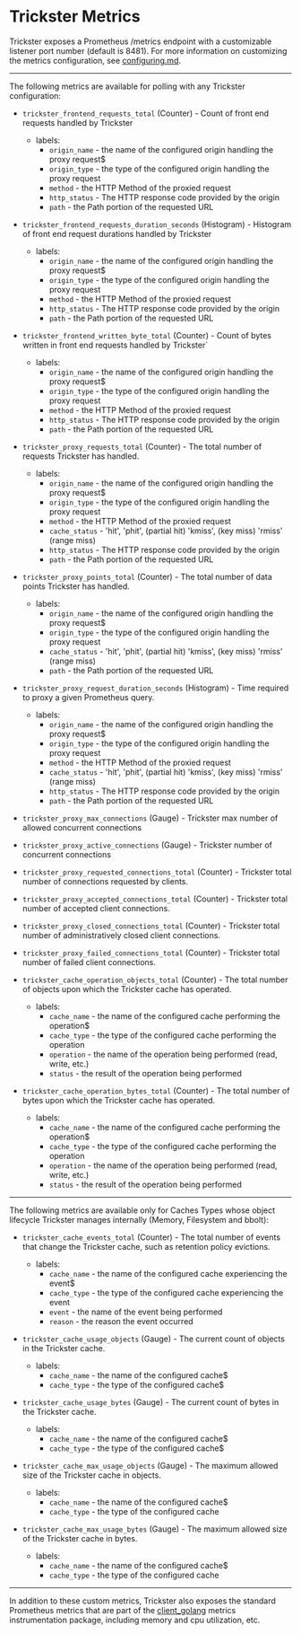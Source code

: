 # Trickster Metrics

Trickster exposes a Prometheus /metrics endpoint with a customizable listener port number (default is 8481). For more information on customizing the metrics configuration, see [configuring.md](configuring.md).

---

The following metrics are available for polling with any Trickster configuration:

* `trickster_frontend_requests_total` (Counter) - Count of front end requests handled by Trickster
  * labels:
    * `origin_name` - the name of the configured origin handling the proxy request$
    * `origin_type` - the type of the configured origin handling the proxy request
    * `method` - the HTTP Method of the proxied request
    * `http_status` - The HTTP response code provided by the origin
    * `path` - the Path portion of the requested URL

* `trickster_frontend_requests_duration_seconds` (Histogram) - Histogram of front end request durations handled by Trickster
  * labels:
    * `origin_name` - the name of the configured origin handling the proxy request$
    * `origin_type` - the type of the configured origin handling the proxy request
    * `method` - the HTTP Method of the proxied request
    * `http_status` - The HTTP response code provided by the origin
    * `path` - the Path portion of the requested URL

* `trickster_frontend_written_byte_total` (Counter) - Count of bytes written in front end requests handled by Trickster`
  * labels:
    * `origin_name` - the name of the configured origin handling the proxy request$
    * `origin_type` - the type of the configured origin handling the proxy request
    * `method` - the HTTP Method of the proxied request
    * `http_status` - The HTTP response code provided by the origin
    * `path` - the Path portion of the requested URL



* `trickster_proxy_requests_total` (Counter) - The total number of requests Trickster has handled.
  * labels:
    * `origin_name` - the name of the configured origin handling the proxy request$
    * `origin_type` - the type of the configured origin handling the proxy request
    * `method` - the HTTP Method of the proxied request
    * `cache_status` - 'hit', 'phit', (partial hit) 'kmiss', (key miss) 'rmiss' (range miss)
    * `http_status` - The HTTP response code provided by the origin
    * `path` - the Path portion of the requested URL

* `trickster_proxy_points_total` (Counter) - The total number of data points Trickster has handled.
  * labels:
    * `origin_name` - the name of the configured origin handling the proxy request$
    * `origin_type` - the type of the configured origin handling the proxy request
    * `cache_status` - 'hit', 'phit', (partial hit) 'kmiss', (key miss) 'rmiss' (range miss)
    * `path` - the Path portion of the requested URL

* `trickster_proxy_request_duration_seconds` (Histogram) - Time required to proxy a given Prometheus query.
  * labels:
    * `origin_name` - the name of the configured origin handling the proxy request$
    * `origin_type` - the type of the configured origin handling the proxy request
    * `method` - the HTTP Method of the proxied request
    * `cache_status` - 'hit', 'phit', (partial hit) 'kmiss', (key miss) 'rmiss' (range miss)
    * `http_status` - The HTTP response code provided by the origin
    * `path` - the Path portion of the requested URL

* `trickster_proxy_max_connections` (Gauge) - Trickster max number of allowed concurrent connections

* `trickster_proxy_active_connections` (Gauge) - Trickster number of concurrent connections

* `trickster_proxy_requested_connections_total` (Counter) - Trickster total number of connections requested by clients.

* `trickster_proxy_accepted_connections_total` (Counter) - Trickster total number of accepted client connections.

* `trickster_proxy_closed_connections_total` (Counter) - Trickster total number of administratively closed client connections.

* `trickster_proxy_failed_connections_total` (Counter) - Trickster total number of failed client connections.

* `trickster_cache_operation_objects_total` (Counter) - The total number of objects upon which the Trickster cache has operated.
  * labels:
    * `cache_name` - the name of the configured cache performing the operation$
    * `cache_type` - the type of the configured cache performing the operation
    * `operation` - the name of the operation being performed (read, write, etc.)
    * `status` - the result of the operation being performed


* `trickster_cache_operation_bytes_total` (Counter) - The total number of bytes upon which the Trickster cache has operated.
  * labels:
    * `cache_name` - the name of the configured cache performing the operation$
    * `cache_type` - the type of the configured cache performing the operation
    * `operation` - the name of the operation being performed (read, write, etc.)
    * `status` - the result of the operation being performed

---

The following metrics are available only for Caches Types whose object lifecycle Trickster manages internally (Memory, Filesystem and bbolt):

* `trickster_cache_events_total` (Counter) - The total number of events that change the Trickster cache, such as retention policy evictions.
  * labels:
    * `cache_name` - the name of the configured cache experiencing the event$
    * `cache_type` - the type of the configured cache experiencing the event
    * `event` - the name of the event being performed
    * `reason` - the reason the event occurred

* `trickster_cache_usage_objects` (Gauge) - The current count of objects in the Trickster cache.
  * labels:
    * `cache_name` - the name of the configured cache$
    * `cache_type` - the type of the configured cache$

* `trickster_cache_usage_bytes` (Gauge) - The current count of bytes in the Trickster cache.
  * labels:
    * `cache_name` - the name of the configured cache$
    * `cache_type` - the type of the configured cache$

* `trickster_cache_max_usage_objects` (Gauge) - The maximum allowed size of the Trickster cache in objects.
  * labels:
    * `cache_name` - the name of the configured cache$
    * `cache_type` - the type of the configured cache

* `trickster_cache_max_usage_bytes` (Gauge) - The maximum allowed size of the Trickster cache in bytes.
  * labels:
    * `cache_name` - the name of the configured cache$
    * `cache_type` - the type of the configured cache

---

In addition to these custom metrics, Trickster also exposes the standard Prometheus metrics that are part of the [client_golang](https://github.com/prometheus/client_golang) metrics instrumentation package, including memory and cpu utilization, etc.
